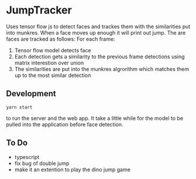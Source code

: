 # JumpTracker
Uses tensor flow js to detect faces and trackes them with the similarities put into munkres. When a face moves up enough it will print out jump. 
The are faces are tracked as follows:
For each frame:
1. Tensor flow model detects face
2. Each detection gets a similarity to the previous frame detections using matrix interestion over union
3. The similarities are put into the munkres algrorithm which matches them up to the most similar detection

## Development 
```
yarn start
```
to run the server and the web app. 
It take a little while for the model to be pulled into the application before face detection.

## To Do
* typescript
* fix bug of double jump
* make it an extention to play the dino jump game
